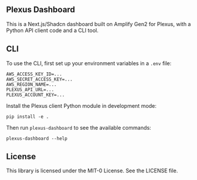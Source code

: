 ## Plexus Dashboard

This is a Next.js/Shadcn dashboard built on Amplify Gen2 for Plexus, with a Python API client code and a CLI tool.

## CLI

To use the CLI, first set up your environment variables in a `.env` file:
```
AWS_ACCESS_KEY_ID=...
AWS_SECRET_ACCESS_KEY=...
AWS_REGION_NAME=... 
PLEXUS_API_URL=...
PLEXUS_ACCOUNT_KEY=...
```

Install the Plexus client Python module in development mode:
```
pip install -e .
```

Then run `plexus-dashboard` to see the available commands:
```
plexus-dashboard --help
```

## License

This library is licensed under the MIT-0 License. See the LICENSE file.